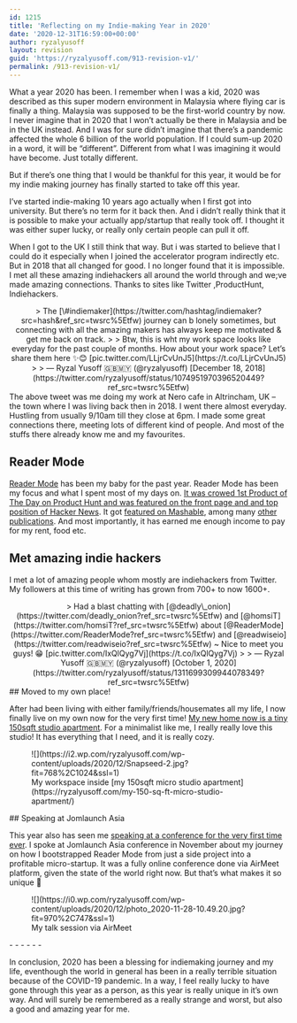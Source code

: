 ```yaml
---
id: 1215
title: 'Reflecting on my Indie-making Year in 2020'
date: '2020-12-31T16:59:00+00:00'
author: ryzalyusoff
layout: revision
guid: 'https://ryzalyusoff.com/913-revision-v1/'
permalink: /913-revision-v1/
---
```


What a year 2020 has been. I remember when I was a kid, 2020 was described as this super modern environment in Malaysia where flying car is finally a thing. Malaysia was supposed to be the first-world country by now. I never imagine that in 2020 that I won’t actually be there in Malaysia and be in the UK instead. And I was for sure didn’t imagine that there’s a pandemic affected the whole 6 billion of the world population. If I could sum-up 2020 in a word, it will be “different”. Different from what I was imagining it would have become. Just totally different.

But if there’s one thing that I would be thankful for this year, it would be for my indie making journey has finally started to take off this year.

I’ve started indie-making 10 years ago actually when I first got into university. But there’s no term for it back then. And i didn’t really think that it is possible to make your actually app/startup that really took off. I thought it was either super lucky, or really only certain people can pull it off.

When I got to the UK I still think that way. But i was started to believe that I could do it especially when I joined the accelerator program indirectly etc. But in 2018 that all changed for good. I no longer found that it is impossible. I met all these amazing indiehackers all around the world through and we;ve made amazing connections. Thanks to sites like Twitter ,ProductHunt, Indiehackers.

<center>> The [\#indiemaker](https://twitter.com/hashtag/indiemaker?src=hash&ref_src=twsrc%5Etfw) journey can b lonely sometimes, but connecting with all the amazing makers has always keep me motivated &amp; get me back on track.  
>   
> Btw, this is wht my work space looks like everyday for the past couple of months. How about your work space? Let’s share them here ✨😊 [pic.twitter.com/LLjrCvUnJ5](https://t.co/LLjrCvUnJ5)
> 
> — Ryzal Yusoff 🇬🇧🇲🇾 (@ryzalyusoff) [December 18, 2018](https://twitter.com/ryzalyusoff/status/1074951970396520449?ref_src=twsrc%5Etfw)

 <script async="" charset="utf-8" src="https://platform.twitter.com/widgets.js"></script></center>The above tweet was me doing my work at Nero cafe in Altrincham, UK – the town where I was living back then in 2018. I went there almost everyday. Hustling from usually 9/10am till they close at 6pm. I made some great connections there, meeting lots of different kind of people. And most of the stuffs there already know me and my favourites.

## Reader Mode

[Reader Mode](http://readermode.io/) has been my baby for the past year. Reader Mode has been my focus and what I spent most of my days on. [It was crowed 1st Product of The Day on Product Hunt and was featured on the front page and and top position of Hacker News](https://ryzalyusoff.com/how-i-got-my-startup-to-1-on-product-hunt-and-hacker-news/). It got [featured on Mashable](https://mashable.com/article/organize-browser-tabs?ref=readermode), among many [other publications](https://readermode.io/news). And most importantly, it has earned me enough income to pay for my rent, food etc.

## Met amazing indie hackers

I met a lot of amazing people whom mostly are indiehackers from Twitter. My followers at this time of writing has grown from 700+ to now 1600+.

<center>> Had a blast chatting with [@deadly\_onion](https://twitter.com/deadly_onion?ref_src=twsrc%5Etfw) and [@homsiT](https://twitter.com/homsiT?ref_src=twsrc%5Etfw) about [@ReaderMode](https://twitter.com/ReaderMode?ref_src=twsrc%5Etfw) and [@readwiseio](https://twitter.com/readwiseio?ref_src=twsrc%5Etfw) ~ Nice to meet you guys! 😁 [pic.twitter.com/IxQlQyg7Vj](https://t.co/IxQlQyg7Vj)
> 
> — Ryzal Yusoff 🇬🇧🇲🇾 (@ryzalyusoff) [October 1, 2020](https://twitter.com/ryzalyusoff/status/1311699309944078349?ref_src=twsrc%5Etfw)

 <script async="" charset="utf-8" src="https://platform.twitter.com/widgets.js"></script></center>## Moved to my own place!

After had been living with either family/friends/housemates all my life, I now finally live on my own now for the very first time! [My new home now is a tiny 150sqft studio apartment](https://ryzalyusoff.com/my-150-sq-ft-micro-studio-apartment/). For a minimalist like me, I really really love this studio! It has everything that I need, and it is really cozy.

<figure class="wp-block-image">![](https://i2.wp.com/ryzalyusoff.com/wp-content/uploads/2020/12/Snapseed-2.jpg?fit=768%2C1024&ssl=1)<figcaption>My workspace inside [my 150sqft micro studio apartment](https://ryzalyusoff.com/my-150-sq-ft-micro-studio-apartment/)</figcaption></figure>## Speaking at Jomlaunch Asia

This year also has seen me [speaking at a conference for the very first time ever](https://ryzalyusoff.com/speaking-at-jomlaunch-asia-2020/). I spoke at Jomlaunch Asia conference in November about my journey on how I bootstrapped Reader Mode from just a side project into a profitable micro-startup. It was a fully online conference done via AirMeet platform, given the state of the world right now. But that’s what makes it so unique 🙂

<figure class="wp-block-image">![](https://i0.wp.com/ryzalyusoff.com/wp-content/uploads/2020/12/photo_2020-11-28-10.49.20.jpg?fit=970%2C747&ssl=1)<figcaption>My talk session via AirMeet  
  
</figcaption></figure>- - - - - -

In conclusion, 2020 has been a blessing for indiemaking journey and my life, eventhough the world in general has been in a really terrible situation because of the COVID-19 pandemic. In a way, I feel really lucky to have gone through this year as a person, as this year is really unique in it’s own way. And will surely be remembered as a really strange and worst, but also a good and amazing year for me.